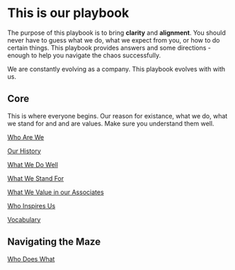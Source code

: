 # This is our playbook
The purpose of this playbook is to bring **clarity** and **alignment**.
You should never have to guess what we do, what we expect from you, or how to do certain things.
This playbook provides answers and some directions - enough to help you navigate the chaos successfully.

We are constantly evolving as a company. This playbook evolves with with us.

## Core
This is where everyone begins. Our reason for existance, what we do, what we stand for and and are values. Make sure you understand them well.

[Who Are We](/playbook/whoarewe)

[Our History](/playbook/ourhistory)

[What We Do Well](/playbook/whatwedowell)

[What We Stand For](/playbook/ourcompanyvalues)

[What We Value in our Associates](/playbook/whatwevalueinassociates)

[Who Inspires Us](/playbook/whoinspiresus)

[Vocabulary](/playbook/vocabulary)


## Navigating the Maze
[Who Does What](/playbook/whodoeswhat)

